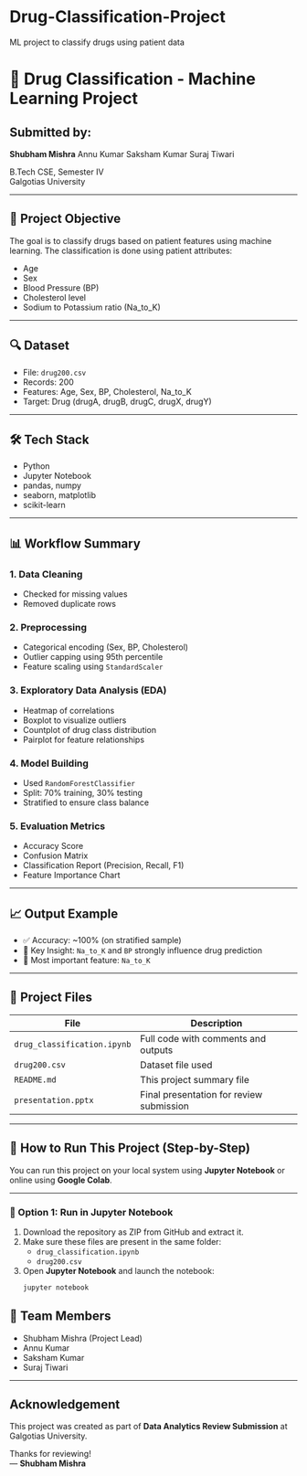 # Drug-Classification-Project
ML project to classify drugs using patient data

# 💊 Drug Classification - Machine Learning Project

##  Submitted by:
**Shubham Mishra** 
  Annu Kumar
  Saksham Kumar
  Suraj Tiwari

B.Tech CSE, Semester IV  
Galgotias University

---

## 🧠 Project Objective

The goal is to classify drugs based on patient features using machine learning. The classification is done using patient attributes:

- Age
- Sex
- Blood Pressure (BP)
- Cholesterol level
- Sodium to Potassium ratio (Na_to_K)

---

## 🔍 Dataset

- File: `drug200.csv`
- Records: 200
- Features: Age, Sex, BP, Cholesterol, Na_to_K
- Target: Drug (drugA, drugB, drugC, drugX, drugY)

---

## 🛠️ Tech Stack

- Python
- Jupyter Notebook
- pandas, numpy
- seaborn, matplotlib
- scikit-learn

---

## 📊 Workflow Summary

### 1. Data Cleaning
- Checked for missing values
- Removed duplicate rows

### 2. Preprocessing
- Categorical encoding (Sex, BP, Cholesterol)
- Outlier capping using 95th percentile
- Feature scaling using `StandardScaler`

### 3. Exploratory Data Analysis (EDA)
- Heatmap of correlations
- Boxplot to visualize outliers
- Countplot of drug class distribution
- Pairplot for feature relationships

### 4. Model Building
- Used `RandomForestClassifier`
- Split: 70% training, 30% testing
- Stratified to ensure class balance

### 5. Evaluation Metrics
- Accuracy Score
- Confusion Matrix
- Classification Report (Precision, Recall, F1)
- Feature Importance Chart

---

## 📈 Output Example

- ✅ Accuracy: ~100% (on stratified sample)
- 🔬 Key Insight: `Na_to_K` and `BP` strongly influence drug prediction
- 🧠 Most important feature: `Na_to_K`

---

## 📂 Project Files

| File | Description |
|------|-------------|
| `drug_classification.ipynb` | Full code with comments and outputs |
| `drug200.csv` | Dataset file used |
| `README.md` | This project summary file |
| `presentation.pptx` | Final presentation for review submission |

---

## 🚀 How to Run This Project (Step-by-Step)

You can run this project on your local system using **Jupyter Notebook** or online using **Google Colab**.

---

### 🧪 Option 1: Run in Jupyter Notebook

1. Download the repository as ZIP from GitHub and extract it.
2. Make sure these files are present in the same folder:
   - `drug_classification.ipynb`
   - `drug200.csv`
3. Open **Jupyter Notebook** and launch the notebook:
   ```bash
   jupyter notebook


## 👥 Team Members

- Shubham Mishra (Project Lead)
- Annu Kumar
- Saksham Kumar
- Suraj Tiwari

---

##  Acknowledgement

This project was created as part of **Data Analytics Review Submission** at Galgotias University.

Thanks for reviewing!  
— **Shubham Mishra**
